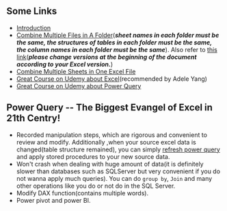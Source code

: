 ## Some Links

* [Introduction](https://www.jianshu.com/p/ec9397087a93)
* [Combine Multiple Files in A Folder](https://zhuanlan.zhihu.com/p/46142524)(___sheet names in each folder must be the same, the structures of tables in each folder must be the same, the column names in each folder must be the same___). 
Also refer to [this link](https://support.microsoft.com/en-us/office/combine-files-in-a-folder-with-combine-binaries-power-query-94b8023c-2e66-4f6b-8c78-6a00041c90e4?ui=en-us&rs=en-us&ad=us)(___please change versions at the beginning of the document according to your Excel version.___)
* [Combine Multiple Sheets in One Excel File](http://www.itblw.com/graphic/1797dfec48f169c15efd9cc1d8f7d936.html)
* [Great Course on Udemy about Excel](https://eylearning.udemy.com/course/excel-for-analysts/learn/lecture/14313060#overview)(recommended by Adele Yang)
* [Great Course on Udemy about Power Query](https://eylearning.udemy.com/course/microsoft-excel-power-query-power-pivot-dax/learn/lecture/8086850?start=0#overview)

## Power Query -- The Biggest Evangel of Excel in 21th Centry!

* Recorded manipulation steps, which are rigorous and convenient to review and modify. Additionally ,when your source excel data is changed(table structure remained), you can simply [refresh power query](https://exceloffthegrid.com/power-query-data-refresh/) and apply stored procedures to your new source data.
* Won't crash when dealing with huge amount of data(it is definitely slower than databases such as SQLServer but very convenient if you do not wanna apply much queries). You can do `group by`, `Join` and many other operations like you do or not do in the SQL Server.
* Modify DAX function(contains multiple words).
* Power pivot and power BI.
